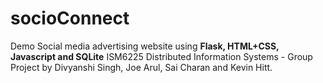 # socioConnect

Demo Social media advertising website using **Flask, HTML+CSS, Javascript and SQLite**
ISM6225 Distributed Information Systems - Group Project by Divyanshi Singh, Joe Arul, Sai Charan and Kevin Hitt.
